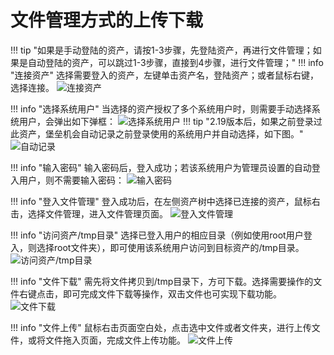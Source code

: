 # 文件管理方式的上传下载

!!! tip "如果是手动登陆的资产，请按1-3步骤，先登陆资产，再进行文件管理；如果是自动登陆的资产，可以跳过1-3步骤，直接到4步骤，进行文件管理；"
!!! info "连接资产"
    选择需要登入的资产，左键单击资产名，登陆资产；或者鼠标右键，选择连接。
![连接资产](../../../../img/user_terminal_web-terminal_filemanagement_connect.jpg)

!!! info "选择系统用户"
    当选择的资产授权了多个系统用户时，则需要手动选择系统用户，会弹出如下弹框：
![选择系统用户](../../../../img/user_terminal_web-terminal_filemanagement_choose-sysuser.jpg)
!!! tip "2.19版本后，如果之前登录过此资产，堡垒机会自动记录之前登录使用的系统用户并自动选择，如下图。"
![自动记录](../../../../img/user_terminal_web-terminal_filemanagement_autorecord.jpg)

!!! info "输入密码"
    输入密码后，登入成功；若该系统用户为管理员设置的自动登入用户，则不需要输入密码：
![输入密码](../../../../img/user_terminal_web-terminal_filemanagement_password-input.jpg)

!!! info "登入文件管理"
    登入成功后，在左侧资产树中选择已连接的资产，鼠标右击，选择文件管理，进入文件管理页面。
![登入文件管理](../../../../img/user_terminal_web-terminal_filemanagement_login-filemanagement.jpg)

!!! info "访问资产/tmp目录"
    选择已登入用户的相应目录（例如使用root用户登入，则选择root文件夹），即可使用该系统用户访问到目标资产的/tmp目录。
![访问资产/tmp目录](../../../../img/user_terminal_web-terminal_filemanagement_access-tmpdir.jpg)

!!! info "文件下载"
    需先将文件拷贝到/tmp目录下，方可下载。选择需要操作的文件右键点击，即可完成文件下载等操作，双击文件也可实现下载功能。
![文件下载](../../../../img/user_terminal_web-terminal_filemanagement_filedownload.jpg)

!!! info "文件上传"
    鼠标右击页面空白处，点击选中文件或者文件夹，进行上传文件，或将文件拖入页面，完成文件上传功能。
![文件上传](../../../../img/user_terminal_web-terminal_filemanagement_fileupload.jpg)